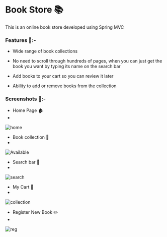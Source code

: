 
# Book Store 📚

This is an online book store developed using Spring MVC 

### Features 📝:-
- Wide range of book collections

- No need to scroll through hundreds of pages, when you can just get the book you want by typing its name on the search bar   

- Add books to your cart so you can review it later

- Ability to add or remove books from the collection

### Screenshots 📸:-

- Home Page 🏚️
- 
![home](https://github.com/SahilShaikh25/BookStore/assets/75927311/ee7b3204-9b5d-41c3-a59b-4b007d6413bb)

- Book collection 📖
- 
![Available](https://github.com/SahilShaikh25/BookStore/assets/75927311/aa91a788-d2cd-48d9-9572-d4e248f69dd8)

- Search bar 🔎
- 
![search](https://github.com/SahilShaikh25/BookStore/assets/75927311/98209edb-ec81-4c09-9cc8-09b9a0cad4e1)

- My Cart 🛒
- 
![collection](https://github.com/SahilShaikh25/BookStore/assets/75927311/abb49aee-0c68-4647-8f50-a8ec6d848ed5)

- Register New Book ✏️
- 
![reg](https://github.com/SahilShaikh25/BookStore/assets/75927311/edd372b2-7a2c-4423-961b-a28badcfdcca)

